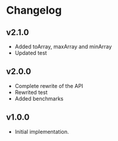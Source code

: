 # Changelog

## v2.1.0
- Added toArray, maxArray and minArray
- Updated test

## v2.0.0
- Complete rewrite of the API
- Rewrited test
- Added benchmarks

## v1.0.0
- Initial implementation.
